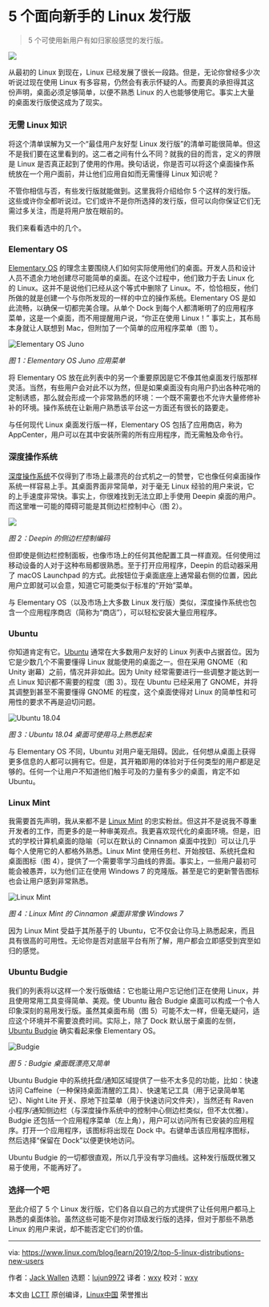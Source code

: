 [#]: collector: (lujun9972)
[#]: translator: (wxy)
[#]: reviewer: (wxy)
[#]: publisher: (wxy)
[#]: url: (https://linux.cn/article-10553-1.html)
[#]: subject: (Top 5 Linux Distributions for New Users)
[#]: via: (https://www.linux.com/blog/learn/2019/2/top-5-linux-distributions-new-users)
[#]: author: (Jack Wallen https://www.linux.com/users/jlwallen)

5 个面向新手的 Linux 发行版
======

> 5 个可使用新用户有如归家般感觉的发行版。

![](https://www.linux.com/sites/lcom/files/styles/rendered_file/public/deepin-main.jpg?itok=ASgr0mOP)

从最初的 Linux 到现在，Linux 已经发展了很长一段路。但是，无论你曾经多少次听说过现在使用 Linux 有多容易，仍然会有表示怀疑的人。而要真的承担得其这份声明，桌面必须足够简单，以便不熟悉 Linux 的人也能够使用它。事实上大量的桌面发行版使这成为了现实。

### 无需 Linux 知识

将这个清单误解为又一个“最佳用户友好型 Linux 发行版”的清单可能很简单。但这不是我们要在这里看到的。这二者之间有什么不同？就我的目的而言，定义的界限是 Linux 是否真正起到了使用的作用。换句话说，你是否可以将这个桌面操作系统放在一个用户面前，并让他们应用自如而无需懂得 Linux 知识呢？

不管你相信与否，有些发行版就能做到。这里我将介绍给你 5 个这样的发行版。这些或许你全都听说过。它们或许不是你所选择的发行版，但可以向你保证它们无需过多关注，而是将用户放在眼前的。

我们来看看选中的几个。

### Elementary OS

[Elementary OS](https://elementary.io/) 的理念主要围绕人们如何实际使用他们的桌面。开发人员和设计人员不遗余力地创建尽可能简单的桌面。在这个过程中，他们致力于去 Linux 化的 Linux。这并不是说他们已经从这个等式中删除了 Linux。不，恰恰相反，他们所做的就是创建一个与你所发现的一样的中立的操作系统。Elementary OS 是如此流畅，以确保一切都完美合理。从单个 Dock 到每个人都清晰明了的应用程序菜单，这是一个桌面，而不用提醒用户说，“你正在使用 Linux！” 事实上，其布局本身就让人联想到 Mac，但附加了一个简单的应用程序菜单（图 1）。

![Elementary OS Juno][2]

*图 1：Elementary OS Juno 应用菜单*

将 Elementary OS 放在此列表中的另一个重要原因是它不像其他桌面发行版那样灵活。当然，有些用户会对此不以为然，但是如果桌面没有向用户扔出各种花哨的定制诱惑，那么就会形成一个非常熟悉的环境：一个既不需要也不允许大量修修补补的环境。操作系统在让新用户熟悉该平台这一方面还有很长的路要走。

与任何现代 Linux 桌面发行版一样，Elementary OS 包括了应用商店，称为 AppCenter，用户可以在其中安装所需的所有应用程序，而无需触及命令行。

### 深度操作系统

[深度操作系统](https://www.deepin.org/)不仅得到了市场上最漂亮的台式机之一的赞誉，它也像任何桌面操作系统一样容易上手。其桌面界面非常简单，对于毫无 Linux 经验的用户来说，它的上手速度非常快。事实上，你很难找到无法立即上手使用 Deepin 桌面的用户。而这里唯一可能的障碍可能是其侧边栏控制中心（图 2）。

![][5]

*图 2：Deepin 的侧边栏控制编码*

但即使是侧边栏控制面板，也像市场上的任何其他配置工具一样直观。任何使用过移动设备的人对于这种布局都很熟悉。至于打开应用程序，Deepin 的启动器采用了 macOS Launchpad 的方式。此按钮位于桌面底座上通常最右侧的位置，因此用户立即就可以会意，知道它可能类似于标准的“开始”菜单。

与 Elementary OS（以及市场上大多数 Linux 发行版）类似，深度操作系统也包含一个应用程序商店（简称为“商店”），可以轻松安装大量应用程序。

### Ubuntu

你知道肯定有它。[Ubuntu](https://www.ubuntu.com/) 通常在大多数用户友好的 Linux 列表中占据首位。因为它是少数几个不需要懂得 Linux 就能使用的桌面之一。但在采用 GNOME（和 Unity 谢幕）之前，情况并非如此。因为 Unity 经常需要进行一些调整才能达到一点 Linux 知识都不需要的程度（图 3）。现在 Ubuntu 已经采用了 GNOME，并将其调整到甚至不需要懂得 GNOME 的程度，这个桌面使得对 Linux 的简单性和可用性的要求不再是迫切问题。

![Ubuntu 18.04][7]

*图 3：Ubuntu 18.04 桌面可使用马上熟悉起来*

与 Elementary OS 不同，Ubuntu 对用户毫无阻碍。因此，任何想从桌面上获得更多信息的人都可以拥有它。但是，其开箱即用的体验对于任何类型的用户都是足够的。任何一个让用户不知道他们触手可及的力量有多少的桌面，肯定不如 Ubuntu。

### Linux Mint

我需要首先声明，我从来都不是 [Linux Mint](https://linuxmint.com/) 的忠实粉丝。但这并不是说我不尊重开发者的工作，而更多的是一种审美观点。我更喜欢现代化的桌面环境。但是，旧式的学校计算机桌面的隐喻（可以在默认的 Cinnamon 桌面中找到）可以让几乎每个人使用它的人都格外熟悉。Linux Mint 使用任务栏、开始按钮、系统托盘和桌面图标（图 4），提供了一个需要零学习曲线的界面。事实上，一些用户最初可能会被愚弄，以为他们正在使用 Windows 7 的克隆版。甚至是它的更新警告图标也会让用户感到非常熟悉。

![Linux Mint][9]

*图 4：Linux Mint 的 Cinnamon 桌面非常像 Windows 7*

因为 Linux Mint 受益于其所基于的 Ubuntu，它不仅会让你马上熟悉起来，而且具有很高的可用性。无论你是否对底层平台有所了解，用户都会立即感受到宾至如归的感觉。

### Ubuntu Budgie

我们的列表将以这样一个发行版做结：它也能让用户忘记他们正在使用 Linux，并且使用常用工具变得简单、美观。使 Ubuntu 融合 Budgie 桌面可以构成一个令人印象深刻的易用发行版。虽然其桌面布局（图 5）可能不太一样，但毫无疑问，适应这个环境并不需要浪费时间。实际上，除了 Dock 默认居于桌面的左侧，[Ubuntu Budgie](https://ubuntubudgie.org/) 确实看起来像 Elementary OS。

![Budgie][11]

*图 5：Budgie 桌面既漂亮又简单*

Ubuntu Budgie 中的系统托盘/通知区域提供了一些不太多见的功能，比如：快速访问 Caffeine（一种保持桌面清醒的工具）、快速笔记工具（用于记录简单笔记）、Night Lite 开关、原地下拉菜单（用于快速访问文件夹），当然还有 Raven 小程序/通知侧边栏（与深度操作系统中的控制中心侧边栏类似，但不太优雅）。Budgie 还包括一个应用程序菜单（左上角），用户可以访问所有已安装的应用程序。打开一个应用程序，该图标将出现在 Dock 中。右键单击该应用程序图标，然后选择“保留在 Dock”以便更快地访问。

Ubuntu Budgie 的一切都很直观，所以几乎没有学习曲线。这种发行版既优雅又易于使用，不能再好了。

### 选择一个吧

至此介绍了 5 个 Linux 发行版，它们各自以自己的方式提供了让任何用户都马上熟悉的桌面体验。虽然这些可能不是你对顶级发行版的选择，但对于那些不熟悉 Linux 的用户来说，却不能否定它们的价值。

--------------------------------------------------------------------------------

via: https://www.linux.com/blog/learn/2019/2/top-5-linux-distributions-new-users

作者：[Jack Wallen][a]
选题：[lujun9972][b]
译者：[wxy](https://github.com/wxy)
校对：[wxy](https://github.com/wxy)

本文由 [LCTT](https://github.com/LCTT/TranslateProject) 原创编译，[Linux中国](https://linux.cn/) 荣誉推出

[a]: https://www.linux.com/users/jlwallen
[b]: https://github.com/lujun9972
[1]: https://www.linux.com/files/images/elementaryosjpg-2
[2]: https://www.linux.com/sites/lcom/files/styles/rendered_file/public/elementaryos_0.jpg?itok=KxgNUvMW (Elementary OS Juno)
[3]: https://www.linux.com/licenses/category/used-permission
[4]: https://www.linux.com/files/images/deepinjpg
[5]: https://www.linux.com/sites/lcom/files/styles/rendered_file/public/deepin.jpg?itok=VV381a9f
[6]: https://www.linux.com/files/images/ubuntujpg-1
[7]: https://www.linux.com/sites/lcom/files/styles/rendered_file/public/ubuntu_1.jpg?itok=bax-_Tsg (Ubuntu 18.04)
[8]: https://www.linux.com/files/images/linuxmintjpg
[9]: https://www.linux.com/sites/lcom/files/styles/rendered_file/public/linuxmint.jpg?itok=8sPon0Cq (Linux Mint )
[10]: https://www.linux.com/files/images/budgiejpg-0
[11]: https://www.linux.com/sites/lcom/files/styles/rendered_file/public/budgie_0.jpg?itok=zcf-AHmj (Budgie)
[12]: https://training.linuxfoundation.org/linux-courses/system-administration-training/introduction-to-linux
